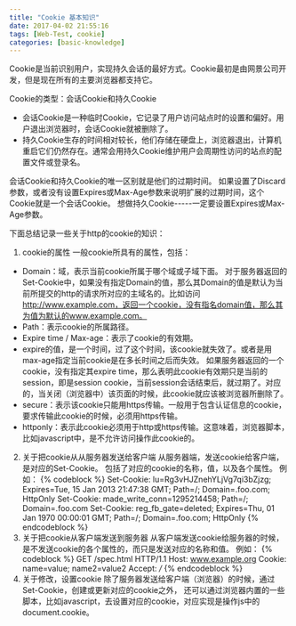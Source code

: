 ```yaml
---
title: "Cookie 基本知识"
date: 2017-04-02 21:55:16
tags: [Web-Test, cookie]
categories: [basic-knowledge]
---
```

Cookie是当前识别用户，实现持久会话的最好方式。Cookie最初是由网景公司开发，但是现在所有的主要浏览器都支持它。
<!--more-->

Cookie的类型：会话Cookie和持久Cookie
- 会话Cookie是一种临时Cookie，它记录了用户访问站点时的设置和偏好。用户退出浏览器时，会话Cookie就被删除了。
- 持久Cookie生存的时间相对较长，他们存储在硬盘上，浏览器退出，计算机重启它们仍然存在。通常会用持久Cookie维护用户会周期性访问的站点的配置文件或登录名。

会话Cookie和持久Cookie的唯一区别就是他们的过期时间。
如果设置了Discard参数，或者没有设置Expires或Max-Age参数来说明扩展的过期时间，这个Cookie就是一个会话Cookie。
想做持久Cookie-----一定要设置Expires或Max-Age参数。

下面总结记录一些关于http的cookie的知识：
1. cookie的属性
一般cookie所具有的属性，包括：
- Domain：域，表示当前cookie所属于哪个域或子域下面。
对于服务器返回的Set-Cookie中，如果没有指定Domain的值，那么其Domain的值是默认为当前所提交的http的请求所对应的主域名的。比如访问 http://www.example.com，返回一个cookie，没有指名domain值，那么其为值为默认的www.example.com。
- Path：表示cookie的所属路径。
- Expire time / Max-age：表示了cookie的有效期。
- expire的值，是一个时间，过了这个时间，该cookie就失效了。或者是用max-age指定当前cookie是在多长时间之后而失效。
如果服务器返回的一个cookie，没有指定其expire time，那么表明此cookie有效期只是当前的session，即是session cookie，当前session会话结束后，就过期了。对应的，当关闭（浏览器中）该页面的时候，此cookie就应该被浏览器所删除了。
- secure：表示该cookie只能用https传输。一般用于包含认证信息的cookie，要求传输此cookie的时候，必须用https传输。
- httponly：表示此cookie必须用于http或https传输。这意味着，浏览器脚本，比如javascript中，是不允许访问操作此cookie的。
2. 关于把cookie从从服务器发送给客户端
从服务器端，发送cookie给客户端，是对应的Set-Cookie。
包括了对应的cookie的名称，值，以及各个属性。
例如：
{% codeblock %}
Set-Cookie: lu=Rg3vHJZnehYLjVg7qi3bZjzg; Expires=Tue, 15 Jan 2013 21:47:38 GMT; Path=/; Domain=.foo.com; HttpOnly
Set-Cookie: made_write_conn=1295214458; Path=/; Domain=.foo.com
Set-Cookie: reg_fb_gate=deleted; Expires=Thu, 01 Jan 1970 00:00:01 GMT; Path=/; Domain=.foo.com; HttpOnly
{% endcodeblock %}
3. 关于把cookie从客户端发送到服务器
从客户端发送cookie给服务器的时候，是不发送cookie的各个属性的，而只是发送对应的名称和值。
例如：
{% codeblock %}
GET /spec.html HTTP/1.1
Host: www.example.org
Cookie: name=value; name2=value2
Accept: */*
{% endcodeblock %}
4. 关于修改，设置cookie
除了服务器发送给客户端（浏览器）的时候，通过Set-Cookie，创建或更新对应的cookie之外，
还可以通过浏览器内置的一些脚本，比如javascript，去设置对应的cookie，对应实现是操作js中的document.cookie。
